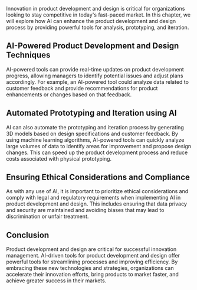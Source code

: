 
Innovation in product development and design is critical for organizations looking to stay competitive in today's fast-paced market. In this chapter, we will explore how AI can enhance the product development and design process by providing powerful tools for analysis, prototyping, and iteration.

AI-Powered Product Development and Design Techniques
----------------------------------------------------

AI-powered tools can provide real-time updates on product development progress, allowing managers to identify potential issues and adjust plans accordingly. For example, an AI-powered tool could analyze data related to customer feedback and provide recommendations for product enhancements or changes based on that feedback.

Automated Prototyping and Iteration using AI
--------------------------------------------

AI can also automate the prototyping and iteration process by generating 3D models based on design specifications and customer feedback. By using machine learning algorithms, AI-powered tools can quickly analyze large volumes of data to identify areas for improvement and propose design changes. This can speed up the product development process and reduce costs associated with physical prototyping.

Ensuring Ethical Considerations and Compliance
----------------------------------------------

As with any use of AI, it is important to prioritize ethical considerations and comply with legal and regulatory requirements when implementing AI in product development and design. This includes ensuring that data privacy and security are maintained and avoiding biases that may lead to discrimination or unfair treatment.

Conclusion
----------

Product development and design are critical for successful innovation management. AI-driven tools for product development and design offer powerful tools for streamlining processes and improving efficiency. By embracing these new technologies and strategies, organizations can accelerate their innovation efforts, bring products to market faster, and achieve greater success in their markets.
